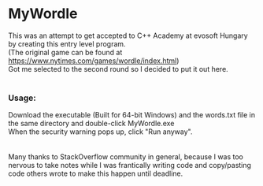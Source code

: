 # MyWordle

This was an attempt to get accepted to C++ Academy at evosoft Hungary by creating this entry level program.<br>
(The original game can be found at https://www.nytimes.com/games/wordle/index.html)<br>
Got me selected to the second round so I decided to put it out here.<br><br>
### Usage:<br>
Download the executable (Built for 64-bit Windows) and the words.txt file in the same directory and double-click MyWordle.exe<br>
When the security warning pops up, click "Run anyway".<br><br><br>
Many thanks to StackOverflow community in general, because I was too nervous to take notes while I was frantically writing code and copy/pasting code others wrote to make this happen until deadline.
